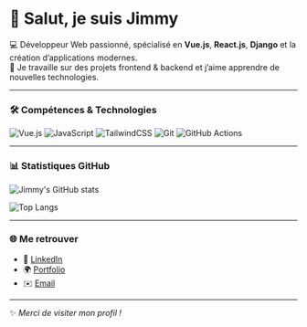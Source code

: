 # 👋 Salut, je suis Jimmy

💻 Développeur Web passionné, spécialisé en **Vue.js**, **React.js**, **Django** et la création d’applications modernes.  
🚀 Je travaille sur des projets frontend & backend et j’aime apprendre de nouvelles technologies.  

---

### 🛠️ Compétences & Technologies

![Vue.js](https://img.shields.io/badge/Vue.js-35495E?style=for-the-badge&logo=vue.js&logoColor=4FC08D)
![JavaScript](https://img.shields.io/badge/JavaScript-323330?style=for-the-badge&logo=javascript&logoColor=F7DF1E)
![TailwindCSS](https://img.shields.io/badge/TailwindCSS-38B2AC?style=for-the-badge&logo=tailwind-css&logoColor=white)
![Git](https://img.shields.io/badge/Git-F05032?style=for-the-badge&logo=git&logoColor=white)
![GitHub Actions](https://img.shields.io/badge/GitHub_Actions-2088FF?style=for-the-badge&logo=github-actions&logoColor=white)

---

### 📊 Statistiques GitHub

![Jimmy's GitHub stats](https://github-readme-stats.vercel.app/api?username=**TON_PSEUDO_GITHUB**&show_icons=true&theme=radical)

![Top Langs](https://github-readme-stats.vercel.app/api/top-langs/?username=**TON_PSEUDO_GITHUB**&layout=compact&theme=radical)

---

### 🌐 Me retrouver

- 💼 [LinkedIn](https://www.linkedin.com/in/jimmy-brand-4a1604256/)  
- 🌍 [Portfolio](https://jb-designer-porfolio.vercel.app/)  
- ✉️ [Email](jimmybrand95@gmail.com)

---
✨ *Merci de visiter mon profil !*

